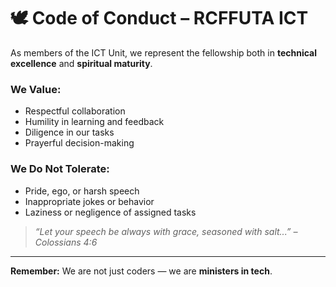 # 🕊️ Code of Conduct – RCFFUTA ICT

As members of the ICT Unit, we represent the fellowship both in **technical excellence** and **spiritual maturity**.

### We Value:
- Respectful collaboration
- Humility in learning and feedback
- Diligence in our tasks
- Prayerful decision-making

### We Do Not Tolerate:
- Pride, ego, or harsh speech
- Inappropriate jokes or behavior
- Laziness or negligence of assigned tasks

> _“Let your speech be always with grace, seasoned with salt...” – Colossians 4:6_

---

**Remember:** We are not just coders — we are **ministers in tech**.
